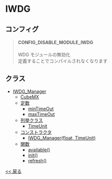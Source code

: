 # IWDG

## コンフィグ

> #### CONFIG_DISABLE_MODULE_IWDG
> WDG モジュールの無効化  
> 定義することでコンパイルされなくなります

## クラス
- [IWDG_Manager](class/IWDG_Manager.md)
  - [CubeMX](class/IWDG_Manager.md#cubemx)
  - [定数](class/IWDG_Manager.md#定数)
    - [minTimeOut](class/IWDG_Manager.md#iwg_managermintimeout)
    - [maxTimeOut](class/IWDG_Manager.md#iwdg_managermaxtimeout)
  - [列挙クラス](class/IWDG_Manager.md#列挙クラス)
    - [TimeUnit](class/IWDG_Manager.md#iwdg_managertimeunit)
  - [コンストラクタ](class/IWDG_Manager.md#コンストラクタ)
    - [IWDG_Manager(float, TimeUnit)](class/IWDG_Manager.md#iwdg_manageriwdg_managerfloat-timeunit)
  - [関数](class/IWDG_Manager.md#関数)
    - [available()](class/IWDG_Manager.md#iwdg_manageravailable)
    - [init()](class/IWDG_Manager.md#iwdg_managerinit)
    - [refresh()](class/IWDG_Manager.md#iwdg_managerrefresh)

[<< 戻る](../README.md)